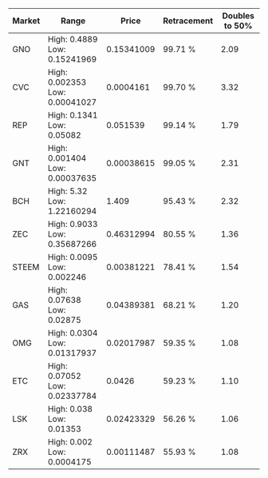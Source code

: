 | Market | Range | Price| Retracement | Doubles to 50% |
| --- | --- | --- | --- | --- |
| GNO | High: 0.4889<br />Low: 0.15241969 | 0.15341009 | 99.71 % | 2.09 |
| CVC | High: 0.002353<br />Low: 0.00041027 | 0.0004161 | 99.70 % | 3.32 |
| REP | High: 0.1341<br />Low: 0.05082 | 0.051539 | 99.14 % | 1.79 |
| GNT | High: 0.001404<br />Low: 0.00037635 | 0.00038615 | 99.05 % | 2.31 |
| BCH | High: 5.32<br />Low: 1.22160294 | 1.409 | 95.43 % | 2.32 |
| ZEC | High: 0.9033<br />Low: 0.35687266 | 0.46312994 | 80.55 % | 1.36 |
| STEEM | High: 0.0095<br />Low: 0.002246 | 0.00381221 | 78.41 % | 1.54 |
| GAS | High: 0.07638<br />Low: 0.02875 | 0.04389381 | 68.21 % | 1.20 |
| OMG | High: 0.0304<br />Low: 0.01317937 | 0.02017987 | 59.35 % | 1.08 |
| ETC | High: 0.07052<br />Low: 0.02337784 | 0.0426 | 59.23 % | 1.10 |
| LSK | High: 0.038<br />Low: 0.01353 | 0.02423329 | 56.26 % | 1.06 |
| ZRX | High: 0.002<br />Low: 0.0004175 | 0.00111487 | 55.93 % | 1.08 |
